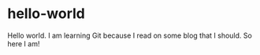 hello-world
===========

Hello world. I am learning Git because I read on some blog that I should.
So here I am!

